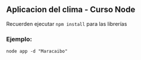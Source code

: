## Aplicacion del clima - Curso Node


Recuerden ejecutar ```npm install``` para las librerías

### Ejemplo:
```
node app -d "Maracaibo"
```